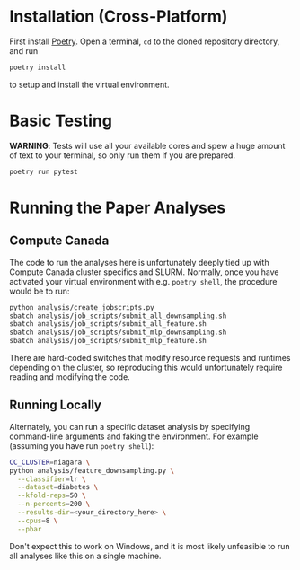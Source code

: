 # Installation (Cross-Platform)

First install [Poetry](https://python-poetry.org/docs/#installation). Open a terminal, `cd` to
the cloned repository directory, and run

```sh
poetry install
```

to setup and install the virtual environment.

# Basic Testing


**WARNING**: Tests will use all your available cores and spew a huge amount of text
to your terminal, so only run them if you are prepared.

```sh
poetry run pytest
```

# Running the Paper Analyses

## Compute Canada

The code to run the analyses here is unfortunately deeply tied up with Compute Canada cluster
specifics and SLURM. Normally, once you have activated your virtual environment with e.g.
`poetry shell`, the procedure would be to run:

```sh
python analysis/create_jobscripts.py
sbatch analysis/job_scripts/submit_all_downsampling.sh
sbatch analysis/job_scripts/submit_all_feature.sh
sbatch analysis/job_scripts/submit_mlp_downsampling.sh
sbatch analysis/job_scripts/submit_mlp_feature.sh
```

There are hard-coded switches that modify resource requests and runtimes depending on the cluster,
so reproducing this would unfortunately require reading and modifying the code.

## Running Locally

Alternately, you can run a specific dataset analysis by specifying command-line arguments and
faking the environment. For example (assuming you have run `poetry shell`):

```sh
CC_CLUSTER=niagara \
python analysis/feature_downsampling.py \
  --classifier=lr \
  --dataset=diabetes \
  --kfold-reps=50 \
  --n-percents=200 \
  --results-dir=<your_directory_here> \
  --cpus=8 \
  --pbar
```

Don't expect this to work on Windows, and it is most likely unfeasible to run all analyses like this
on a single machine.


